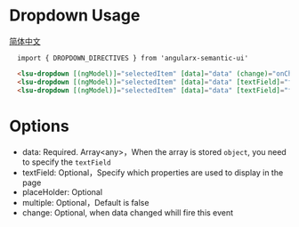 # Dropdown Usage
<a href="https://github.com/lon-yang/angularx-semantic-ui/blob/master/components/dropdown/README_CN.md">简体中文</a>

```typesctript
  import { DROPDOWN_DIRECTIVES } from 'angularx-semantic-ui'
```
```html
  <lsu-dropdown [(ngModel)]="selectedItem" [data]="data" (change)="onChange($event)"></lsu-dropdown>
  <lsu-dropdown [(ngModel)]="selectedItem" [data]="data" [textField]="fieldForShow"></lsu-dropdown>
  <lsu-dropdown [(ngModel)]="selectedItem" [data]="data" [textField]="fieldForShow" [placeHolder]="'select items'" [multiple]="'true'"></lsu-dropdown>  
```

# Options
- data: Required. Array&lt;any&gt;，When the array is stored `object`, you need to specify the `textField`
- textField: Optional，Specify which properties are used to display in the page
- placeHolder: Optional
- multiple: Optional，Default is false
- change: Optional, when data changed whill fire this event